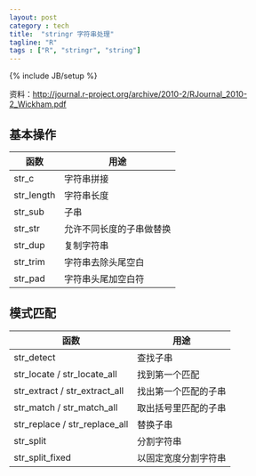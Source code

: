 ```yaml
---
layout: post
category : tech
title:  "stringr 字符串处理"
tagline: "R"
tags : ["R", "stringr", "string"] 
---
```

{% include JB/setup %}

资料：http://journal.r-project.org/archive/2010-2/RJournal_2010-2_Wickham.pdf

## 基本操作
| 函数 | 用途 |
| ---- | ---- |
| str_c | 字符串拼接
| str_length |字符串长度
| str_sub |子串
| str_str |允许不同长度的子串做替换
| str_dup |复制字符串
| str_trim |字符串去除头尾空白
| str_pad | 字符串头尾加空白符

## 模式匹配
| 函数 | 用途 |
| ---- | ---- |
| str_detect | 查找子串
| str_locate / str_locate_all | 找到第一个匹配
| str_extract / str_extract_all | 找出第一个匹配的子串
| str_match / str_match_all | 取出括号里匹配的子串
| str_replace / str_replace_all | 替换子串
| str_split |分割字符串
| str_split_fixed |以固定宽度分割字符串
